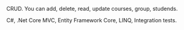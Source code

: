 CRUD. You can add, delete, read, update courses, group, studends. 

C#, .Net Core MVC, Entity Framework Core, LINQ, Integration tests.
